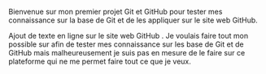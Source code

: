 Bienvenue sur mon premier projet Git et GitHub pour tester mes connaissance sur la base de Git et de les appliquer sur le site web GitHub.

Ajout de texte  en ligne sur le site web GitHub . Je voulais faire tout mon possible sur  afin de tester mes connaissance sur les base de Git et de GitHub mais malheureusement je suis pas en mesure de le faire sur ce plateforme qui ne me permet faire tout ce que je veux.
